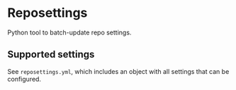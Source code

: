 # Reposettings

Python tool to batch-update repo settings.

## Supported settings

See `reposettings.yml`, which includes an object with all settings that can be configured.